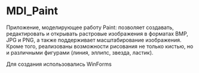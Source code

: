 # MDI_Paint
Приложение, моделирующее работу Paint: позволяет создавать, редактировать и открывать растровые изображения в форматах BMP, JPG и PNG, а также поддерживает масштабирование изображения. Кроме того, реализованы возможности рисования не только кистью, но и различными фигурами (линия, эллипс, звезда, ластик).

Для создания использовались WinForms
<!-- Стартовое окно приложения:

<img src="https://github.com/madvicspar/MDI_Paint/blob/main/Images/%D0%A1%D0%BD%D0%B8%D0%BC%D0%BE%D0%BA%20%D1%8D%D0%BA%D1%80%D0%B0%D0%BD%D0%B0%202024-05-06%20205657.png"/>
-->
